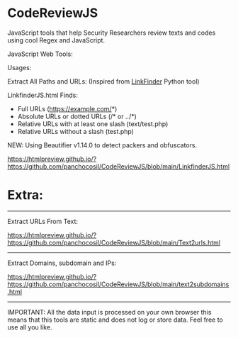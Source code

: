 # CodeReviewJS

JavaScript tools that help Security Researchers review texts and codes using cool Regex and JavaScript.


JavaScript Web Tools:

Usages:

Extract All Paths and URLs: (Inspired from [LinkFinder](https://github.com/GerbenJavado/LinkFinder) Python tool)

LinkfinderJS.html Finds:
- Full URLs (https://example.com/*)
- Absolute URLs or dotted URLs (/\* or ../*)
- Relative URLs with at least one slash (text/test.php)
- Relative URLs without a slash (test.php)

NEW: Using Beautifier v1.14.0 to detect packers and obfuscators.

https://htmlpreview.github.io/?https://github.com/panchocosil/CodeReviewJS/blob/main/LinkfinderJS.html

# Extra:
---

Extract URLs From Text:

https://htmlpreview.github.io/?https://github.com/panchocosil/CodeReviewJS/blob/main/Text2urls.html

---

Extract Domains, subdomain and IPs:

https://htmlpreview.github.io/?https://github.com/panchocosil/CodeReviewJS/blob/main/text2subdomains.html

---

IMPORTANT: All the data input is processed on your own browser this means that this tools are static and does not log or store data. Feel free to use all you like.
